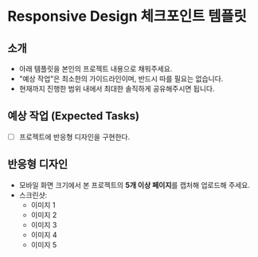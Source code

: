 # Responsive Design 체크포인트 템플릿

## 소개
- 아래 템플릿을 본인의 프로젝트 내용으로 채워주세요.
- "예상 작업"은 최소한의 가이드라인이며, 반드시 따를 필요는 없습니다.
- 현재까지 진행한 범위 내에서 최대한 솔직하게 공유해주시면 됩니다.

## 예상 작업 (Expected Tasks)
- [ ] 프로젝트에 반응형 디자인을 구현한다.

## 반응형 디자인
- 모바일 화면 크기에서 본 프로젝트의 **5개 이상 페이지**를 캡처해 업로드해 주세요.
- 스크린샷:  
    - 이미지 1  
    - 이미지 2  
    - 이미지 3  
    - 이미지 4  
    - 이미지 5  
